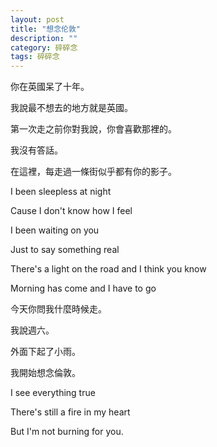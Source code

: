 ```yaml
---
layout: post
title: "想念伦敦"
description: ""
category: 碎碎念
tags: 碎碎念
---
```

你在英國呆了十年。

我說最不想去的地方就是英國。

第一次走之前你對我說，你會喜歡那裡的。

我沒有答話。

在這裡，每走過一條街似乎都有你的影子。



I been sleepless at night

Cause I don't know how I feel

I been waiting on you

Just to say something real

There's a light on the road and I think you know

Morning has come and I have to go



今天你問我什麼時候走。

我說週六。

外面下起了小雨。

我開始想念倫敦。



I see everything true

There's still a fire in my heart

But I'm not burning for you.

```
